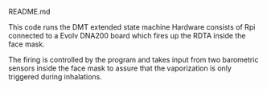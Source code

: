 README.md

This code runs the DMT extended state machine
Hardware consists of Rpi connected to a Evolv DNA200 board 
which fires up the RDTA inside the face mask.

The firing is controlled by the program and takes input 
from two barometric sensors inside the face mask to assure
that the vaporization is only triggered during inhalations.
